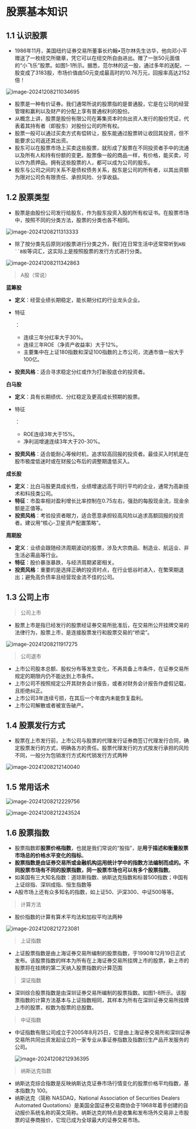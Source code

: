 # 股票基本知识

## 1.1 认识股票

- 1986年11月，美国纽约证券交易所董事长约翰•范尔林先生访华，他向邓小平赠送了一枚纽交所徽章，凭它可以在纽交所自由进出。赠了一张50元面值的“小飞乐”股票。如图1-1所示。据悉，范尔林的这一股，通过多年的送配，一股变成了3183股，市场价值由50元变成最高时的10.76万元，回报率高达2152倍！

![image-20241208211034695](images/image-20241208211034695.png)

- 股票是一种有价证券。我们通常所说的股票指的是普通股，它是在公司的经营管理和赢利以及财产的分配上享有普通权利的股份。
- 从概念上讲，股票是股份有限公司在筹集资本时向出资人发行的股份凭证，代表着其持有者（即股东）对股份公司的所有权。
- 股票一般可以通过买卖方式有偿转让，股东能通过股票转让收回其投资，但不能要求公司返还其出资。
- 股东可以在股票市场上买卖这些股票，就形成了股票在不同投资者手中的流通以及所有人和持有份额的变更。股票像一般的商品一样，有价格，能买卖，可以作为质押品。拥有这些股票的人，都可以成为公司的股东。
- 股东与公司之间的关系不是债权债务关系，股东是公司的所有者，以其出资额为限对公司负有限责任、承担风险、分享收益。

## 1.2 股票类型

- 股票是由股份公司发行给股东，作为股东投资入股的所有权证书。在股票市场中，按照不同的分类方法，股票的分类也各不相同。

![image-20241208211313333](images/image-20241208211313333.png)

- 除了按分类先后原则对股票进行分类之外，我们在日常生活中还常常听到`A股``B股`等词汇，这实际上是按照股票的发行方式进行分类。

![image-20241208211342863](images/image-20241208211342863.png)

> A股（常说）

**蓝筹股**

- **定义**：经营业绩长期稳定，能长期分红的行业龙头企业。

- 特征

  ：

  - 连续三年分红率大于30%。
  - 连续三年ROE（净资产收益率）大于12%。
  - 主要集中在上证180指数和深证100指数的上市公司，流通市值一般大于100亿。

- **投资风格**：适合寻求稳定分红或作为打新股底仓的投资者。

**白马股**

- **定义**：具有长期绩优、分红稳定及更高成长预期的股票。

- 特征

  ：

  - ROE连续3年大于15%。
  - 净利润增速连续3年大于20-30%。

- **投资风格**：适合能耐心等候时机，追求较高回报的投资者。最佳买入时机是在股市极度低迷时或在财报公布后的调整期逢低买入。

**成长股**

- **定义**：比白马股更具成长性，业绩增速远高于同行平均的企业，通常为高新技术和科技类公司。
- **特征**：市盈率相对盈利增长比率控制在0.75左右，强劲的每股现金流，现金余额是正值等。
- **投资风格**：考验投资者眼力，适合愿意承担较高风险以追求高额回报的投资者。建议用“核心-卫星资产配置策略”。

**周期股**

- **定义**：业绩会跟随经济周期波动的股票，涉及大宗商品、制造业、航运业、非生活必需品等行业。
- **特征**：股价暴涨暴跌，与经济周期紧密相关。
- **投资风格**：重要的是选择正确的投资时点，在行业低谷时进入，在繁荣期退出；避免高负债率且经营现金流不佳的公司。

## 1.3 公司上市

> 公司上市

- 股票上市是指已经发行的股票经证券交易所批准后，在交易所公开挂牌交易的法律行为，股票上市，是连接股票发行和股票交易的“桥梁”。

![image-20241208211917275](images/image-20241208211917275.png)

> 公司退市

- 上市公司股本总额、股权分布等发生变化，不再具备上市条件，在证券交易所规定的期限内仍不能达到上市条件。
- 上市公司不按照规定公开其财务会计报告，或者对财务会计报告作虚假记载，且拒绝纠正。
- 上市公司3年连续亏损，在其后一个年度内未能恢复盈利。
- 上市公司解散或者被宣告破产。

## 1.4 股票发行方式

- 股票在上市发行前，上市公司与股票的代理发行证券商签订代理发行合同，确定股票发行的方式，明确各方的责任。股票代理发行的方式按发行承担的风险不同，一般分为包销发行方式和代销发行方式两种

![image-20241208212140040](images/image-20241208212140040.png)

## 1.5 常用话术

![image-20241208212229756](images/image-20241208212229756.png)

![image-20241208212243524](images/image-20241208212243524.png)

## 1.6 股票指数

- 股票指数即**股票价格指数**，也就是我们常说的“股指”，是**用于描述和衡量股票市场总的价格水平变化的指标**。
- **股票指数是由证券交易所或金融机构运用统计学中的指数方法编制而成的。不同股票市场有不同的股票指数，同一股票市场也可以有多个股票指数**。
- 如美国有三大知名指数：道琼斯指数、纳斯达克指数和标普500指数；中国有上证综指、深圳成指、恒生指数等
- A股市场上还有众多知名的指数，如上证50、沪深300、中证500等等。

> 计算方法

- 股价指数的计算有算术平均法和加权平均法两种

![image-20241208212723081](images/image-20241208212723081.png)

> 上证指数

- 上证股票指数是由上海证券交易所编制的股票指数，于1990年12月19日正式发布。该股票指数的样本为所有在上海证券交易所挂牌上市的股票，新上市的股票将在挂牌的第二天纳入股票指数的计算范围

> 深证指数

- 深圳综合股票指数是由深圳证券交易所编制的股票指数。如图1-8所示。该股票指数的计算方法基本与上证指数相同，其样本为所有在深圳证券交易所挂牌上市的股票，权数为股票的总股数。

> 中证指数

- 中证指数有限公司成立于2005年8月25日，它是由上海证券交易所和深圳证券交易所共同出资发起设立的一家专业从事证券指数及指数衍生产品开发服务的公司。

  ![image-20241208212936395](images/image-20241208212936395.png)

> 纳斯达克指数

- 纳斯达克综合指数是反映纳斯达克证券市场行情变化的股票价格平均指数，基本指数为 100。
- 纳斯达克（简称 NASDAQ，National Association of Securities Dealers Automated Quotations）是美国全国证券交易商协会于1968年着手创建的自动报价系统名称的英文简称。纳斯达克的特点是收集和发布场外交易非上市股票的证券商报价，它现已成为全球最大的证券交易市场。

